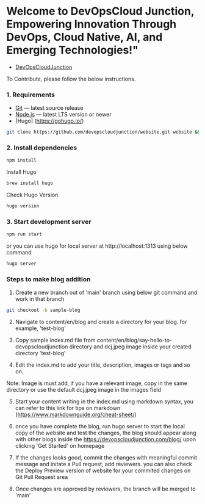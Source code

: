 # Welcome to DevOpsCloud Junction, Empowering Innovation Through DevOps, Cloud Native, AI, and Emerging Technologies!"

- [DevOpsCloudJunction](https://devopscloudjunction.com/)

To Contribute, please follow the below instructions.

### 1. Requirements

- [Git](https://git-scm.com/) — latest source release
- [Node.js](https://nodejs.org/) — latest LTS version or newer
- [Hugo] (https://gohugo.io/) 


```bash
git clone https://github.com/devopscloudjunction/website.git website && cd website
```

### 2. Install dependencies

```bash
npm install
```

Install Hugo

```bash
brew install hugo 
```
Check Hugo Version 

```bash
hugo version
```

### 3. Start development server

```bash
npm run start
```

or you can use hugo for local server at http://localhost:1313 using below command

```bash
hugo server 
```


### Steps to make blog addition 

1. Create a new branch out of 'main' branch using below git command and work in that branch

```bash 
git checkout -b sample-blog
```
2. Navigate to content/en/blog and create a directory for your blog. for example, 'test-blog'

3. Copy sample index.md file from content/en/blog/say-hello-to-devopscloudjunction directory and dcj.jpeg image inside your created directory 'test-blog'

4. Edit the index.md to add your title, description, images or tags and so on. 

Note: Image is must add, if you have a relevant image, copy in the same directory or use the default dcj.jpeg image in the images field

5. Start your content writing in the index.md using markdown syntax, you can refer to this link for tips on markdown (https://www.markdownguide.org/cheat-sheet/)

6. once you have complete the blog, run hugo server to start the local copy of the website and test the changes, the blog should appear along with other blogs inside the https://devopscloudjunction.com/blog/ upon clicking 'Get Started' on homepage

7. If the changes looks good, commit the changes with meaningful commit message and initate a Pull request, add reviewers. you can also check the Deploy Preview version of website for your commited changes on Git Pull Request area

8. Once changes are approved by reviewers, the branch will be merged to 'main'